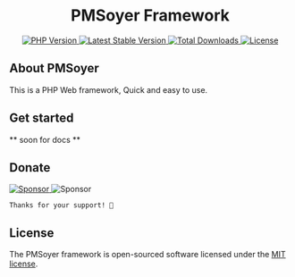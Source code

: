 <h1 align="center">
    PMSoyer Framework
</h1>

<p align="center">
    <a href="https://packagist.org/packages/soyer/framework">
        <img src="https://img.shields.io/badge/PHP-7.4.30-blue" alt="PHP Version">
    </a>
    <a href="https://packagist.org/packages/soyer/framework">
        <img src="https://img.shields.io/packagist/v/soyer/framework" alt="Latest Stable Version">
    </a>
    <a href="https://packagist.org/packages/soyer/framework">
        <img src="https://img.shields.io/packagist/dt/soyer/framework" alt="Total Downloads">
    </a>
    <a href="https://packagist.org/packages/soyer/framework">
        <img src="https://img.shields.io/github/license/mantvmass/PMSoyer?color=%236cc644" alt="License">
    </a>
</p>


## About PMSoyer
This is a PHP Web framework, Quick and easy to use.


## Get started
** soon for docs **


## Donate
<p>
    <a href="https://github.com/sponsors/mantvmass">
        <img src="https://img.shields.io/badge/Sponsor-GitHub-b60abf.svg" alt="Sponsor">
    </a>
    <img src="https://img.shields.io/badge/Kasikorn_Bank-0608905863-08a103.svg" alt="Sponsor">

    Thanks for your support! 🎉
</p>

## License
The PMSoyer framework is open-sourced software licensed under the [MIT license](https://github.com/mantvmass/PMSoyer/blob/main/LICENSE).